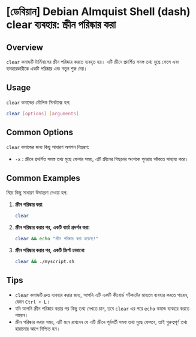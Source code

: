 # [ডেবিয়ান] Debian Almquist Shell (dash) clear ব্যবহার: স্ক্রীন পরিষ্কার করা

## Overview
`clear` কমান্ডটি টার্মিনালের স্ক্রীন পরিষ্কার করতে ব্যবহৃত হয়। এটি স্ক্রীনে প্রদর্শিত সমস্ত তথ্য মুছে ফেলে এবং ব্যবহারকারীকে একটি পরিষ্কার এবং নতুন শুরু দেয়।

## Usage
`clear` কমান্ডের মৌলিক সিনট্যাক্স হল:

```bash
clear [options] [arguments]
```

## Common Options
`clear` কমান্ডের জন্য কিছু সাধারণ অপশন নিম্নরূপ:

- `-x` : স্ক্রীনে প্রদর্শিত সমস্ত তথ্য মুছে ফেলার সময়, এটি স্ক্রীনের পিছনের অংশকে পুনরায় আঁকতে সাহায্য করে।

## Common Examples
নিচে কিছু সাধারণ উদাহরণ দেওয়া হল:

1. **স্ক্রীন পরিষ্কার করা**:
   ```bash
   clear
   ```

2. **স্ক্রীন পরিষ্কার করার পর, একটি বার্তা প্রদর্শন করা**:
   ```bash
   clear && echo "স্ক্রীন পরিষ্কার করা হয়েছে!"
   ```

3. **স্ক্রীন পরিষ্কার করার পর, একটি স্ক্রিপ্ট চালানো**:
   ```bash
   clear && ./myscript.sh
   ```

## Tips
- `clear` কমান্ডটি দ্রুত ব্যবহার করার জন্য, আপনি এটি একটি কীবোর্ড শর্টকাটের মাধ্যমে ব্যবহার করতে পারেন, যেমন `Ctrl + L`।
- যদি আপনি স্ক্রীন পরিষ্কার করার পর কিছু তথ্য দেখতে চান, তবে `clear` এর পরে `echo` কমান্ড ব্যবহার করতে পারেন।
- স্ক্রীন পরিষ্কার করার সময়, এটি মনে রাখবেন যে এটি স্ক্রীনে পূর্ববর্তী সমস্ত তথ্য মুছে ফেলবে, তাই গুরুত্বপূর্ণ তথ্য হারানোর আগে নিশ্চিত হন।